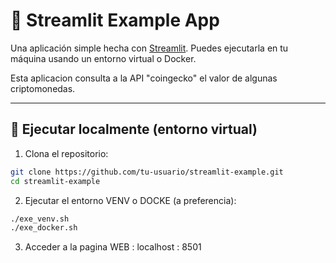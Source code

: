 # 🚀 Streamlit Example App

Una aplicación simple hecha con [Streamlit](https://streamlit.io/). Puedes ejecutarla en tu máquina usando un entorno virtual o Docker.

Esta aplicacion consulta a la API "coingecko" el valor de algunas criptomonedas.

---

## 🧪 Ejecutar localmente (entorno virtual)

1. Clona el repositorio:

```bash
git clone https://github.com/tu-usuario/streamlit-example.git
cd streamlit-example
```

2. Ejecutar el entorno VENV o DOCKE (a preferencia):
```bash
./exe_venv.sh
./exe_docker.sh
```
3. Acceder a la pagina WEB :
   localhost : 8501


